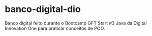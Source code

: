 # banco-digital-dio
Banco digital feito durante o Bootcamp GFT Start #3 Java da Digital Innovation One para praticar conceitos de POO.
